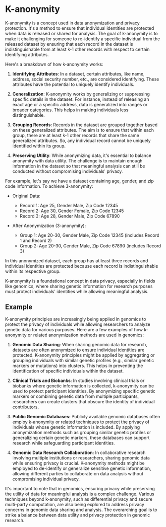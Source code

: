 # K-anonymity

K-anonymity is a concept used in data anonymization and privacy protection. It's a method to ensure that individual identities are protected when data is released or shared for analysis. The goal of k-anonymity is to make it challenging for someone to re-identify a specific individual from the released dataset by ensuring that each record in the dataset is indistinguishable from at least k-1 other records with respect to certain identifying attributes.

Here's a breakdown of how k-anonymity works:

1. **Identifying Attributes**: In a dataset, certain attributes, like name, address, social security number, etc., are considered identifying. These attributes have the potential to uniquely identify individuals.

2. **Generalization**: K-anonymity works by generalizing or suppressing specific details in the dataset. For instance, instead of releasing an exact age or a specific address, data is generalized into ranges or broader categories. This helps in making individuals less distinguishable.

3. **Grouping Records**: Records in the dataset are grouped together based on these generalized attributes. The aim is to ensure that within each group, there are at least k-1 other records that share the same generalized attributes. So, any individual record cannot be uniquely identified within its group.

4. **Preserving Utility**: While anonymizing data, it's essential to balance anonymity with data utility. The challenge is to maintain enough information in the dataset so that meaningful analysis can still be conducted without compromising individuals' privacy.

For example, let's say we have a dataset containing age, gender, and zip code information. To achieve 3-anonymity:

- Original Data:
  - Record 1: Age 25, Gender Male, Zip Code 12345
  - Record 2: Age 30, Gender Female, Zip Code 12345
  - Record 3: Age 28, Gender Male, Zip Code 67890

- After Anonymization (3-anonymity):
  - Group 1: Age 20-30, Gender Male, Zip Code 12345 (includes Record 1 and Record 2)
  - Group 2: Age 20-30, Gender Male, Zip Code 67890 (includes Record 3)

In this anonymized dataset, each group has at least three records and individual identities are protected because each record is indistinguishable within its respective group.

K-anonymity is a foundational concept in data privacy, especially in fields like genomics, where sharing genetic information for research purposes must protect individuals' identities while allowing meaningful analysis.

## Example

K-anonymity principles are increasingly being applied in genomics to protect the privacy of individuals while allowing researchers to analyze genetic data for various purposes. Here are a few examples of how k-anonymity or related anonymization methods are used in genomics:

1. **Genomic Data Sharing**: When sharing genomic data for research, datasets are often anonymized to ensure individual identities are protected. K-anonymity principles might be applied by aggregating or grouping individuals with similar genetic profiles (e.g., similar genetic markers or mutations) into clusters. This helps in preventing the identification of specific individuals within the dataset.

2. **Clinical Trials and Biobanks**: In studies involving clinical trials or biobanks where genetic information is collected, k-anonymity can be used to protect participant identities. By anonymizing specific genetic markers or combining genetic data from multiple participants, researchers can create clusters that obscure the identity of individual contributors.

3. **Public Genomic Databases**: Publicly available genomic databases often employ k-anonymity or related techniques to protect the privacy of individuals whose genetic information is included. By applying anonymization methods such as grouping similar genetic profiles or generalizing certain genetic markers, these databases can support research while safeguarding participant identities.

4. **Genomic Data Research Collaboration**: In collaborative research involving multiple institutions or researchers, sharing genomic data while ensuring privacy is crucial. K-anonymity methods might be employed to de-identify or generalize sensitive genetic information, allowing different parties to collaborate on data analysis without compromising individual privacy.

It's important to note that in genomics, ensuring privacy while preserving the utility of data for meaningful analysis is a complex challenge. Various techniques beyond k-anonymity, such as differential privacy and secure multi-party computation, are also being explored to address privacy concerns in genomic data sharing and analysis. The overarching goal is to strike a balance between data utility and privacy protection in genomic research.